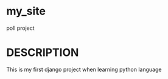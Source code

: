 # my_site
 poll project

# DESCRIPTION 
This is my first django project when learning python language
